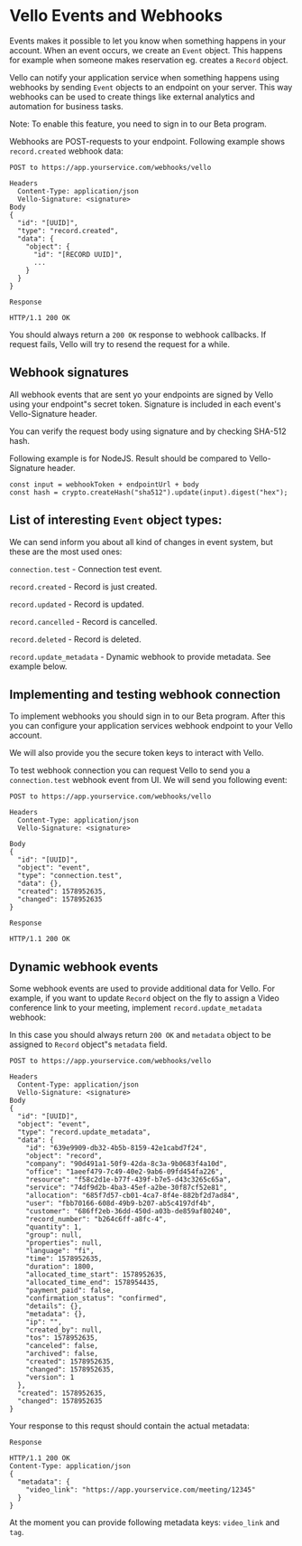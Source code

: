 # Vello Events and Webhooks

Events makes it possible to let you know when something happens in your account.
When an event occurs, we create an `Event` object. This happens for example
when someone makes reservation eg. creates a `Record` object.

Vello can notify your application service when something happens using webhooks
by sending `Event` objects to an endpoint on your server. This way webhooks can
be used to create things like external analytics and automation for business
tasks.

Note: To enable this feature, you need to sign in to our Beta program.

Webhooks are POST-requests to your endpoint.
Following example shows `record.created` webhook data:

```
POST to https://app.yourservice.com/webhooks/vello

Headers
  Content-Type: application/json
  Vello-Signature: <signature>
Body
{
  "id": "[UUID]",
  "type": "record.created",
  "data": {
    "object": {
      "id": "[RECORD UUID]",
      ...
    }
  }
}

Response

HTTP/1.1 200 OK
```

You should always return a `200 OK` response to webhook callbacks. If request fails, Vello will
try to resend the request for a while.

## Webhook signatures

All webhook events that are sent yo your endpoints are signed by Vello using
your endpoint"s secret token. Signature is included in each event's
Vello-Signature header.

You can verify the request body using signature and by checking SHA-512 hash.

Following example is for NodeJS. Result should be compared to Vello-Signature header.

```
const input = webhookToken + endpointUrl + body
const hash = crypto.createHash("sha512").update(input).digest("hex");
```

## List of interesting `Event` object types:

We can send inform you about all kind of changes in event system, but these are
the most used ones:

`connection.test` - Connection test event.

`record.created` - Record is just created.

`record.updated` - Record is updated.

`record.cancelled` - Record is cancelled.

`record.deleted` - Record is deleted.

`record.update_metadata` - Dynamic webhook to provide metadata. See example below.

## Implementing and testing webhook connection

To implement webhooks you should sign in to our Beta program. After this you can
configure your application services webhook endpoint to your Vello account.

We will also provide you the secure token keys to interact with Vello.

To test webhook connection you can request Vello to send you a `connection.test`
webhook event from UI. We will send you following event:

```
POST to https://app.yourservice.com/webhooks/vello

Headers
  Content-Type: application/json
  Vello-Signature: <signature>

Body
{
  "id": "[UUID]",
  "object": "event",
  "type": "connection.test",
  "data": {},
  "created": 1578952635,
  "changed": 1578952635
}

Response

HTTP/1.1 200 OK
```

## Dynamic webhook events

Some webhook events are used to provide additional data for Vello. For example,
if you want to update `Record` object on the fly to assign a Video conference link
to your meeting, implement `record.update_metadata` webhook:

In this case you should always return `200 OK` and `metadata` object to be assigned
to `Record` object"s `metadata` field.

```
POST to https://app.yourservice.com/webhooks/vello

Headers
  Content-Type: application/json
  Vello-Signature: <signature>
Body
{
  "id": "[UUID]",
  "object": "event",
  "type": "record.update_metadata",
  "data": {
    "id": "639e9909-db32-4b5b-8159-42e1cabd7f24",
    "object": "record",
    "company": "90d491a1-50f9-42da-8c3a-9b0683f4a10d",
    "office": "1aeef479-7c49-40e2-9ab6-09fd454fa226",
    "resource": "f58c2d1e-b77f-439f-b7e5-d43c3265c65a",
    "service": "74df9d2b-4ba3-45ef-a2be-30f87cf52e81",
    "allocation": "685f7d57-cb01-4ca7-8f4e-882bf2d7ad84",
    "user": "fbb70166-608d-49b9-b207-ab5c4197df4b",
    "customer": "686ff2eb-36dd-450d-a03b-de859af80240",
    "record_number": "b264c6ff-a8fc-4",
    "quantity": 1,
    "group": null,
    "properties": null,
    "language": "fi",
    "time": 1578952635,
    "duration": 1800,
    "allocated_time_start": 1578952635,
    "allocated_time_end": 1578954435,
    "payment_paid": false,
    "confirmation_status": "confirmed",
    "details": {},
    "metadata": {},
    "ip": "",
    "created_by": null,
    "tos": 1578952635,
    "canceled": false,
    "archived": false,
    "created": 1578952635,
    "changed": 1578952635,
    "version": 1
  },
  "created": 1578952635,
  "changed": 1578952635
}
```

Your response to this requst should contain the actual metadata:

```
Response

HTTP/1.1 200 OK
Content-Type: application/json
{
  "metadata": {
    "video_link": "https://app.yourservice.com/meeting/12345"
  }
}
```

At the moment you can provide following metadata keys: `video_link` and `tag`.
